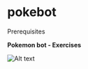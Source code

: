 # pokebot


Prerequisites

**Pokemon bot - Exercises**


![Alt text](/../screenshots/Picture1.png?raw=true "")

